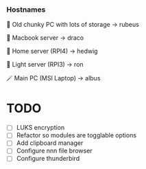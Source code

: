 ### Hostnames

🗿 Old chunky PC with lots of storage -> rubeus

👿 Macbook server -> draco

🦉 Home server (RPI4) -> hedwig

🥱 Light server (RPI3) -> ron

🪄 Main PC (MSI Laptop) -> albus

# TODO

- [ ] LUKS encryption
- [ ] Refactor so modules are togglable options
- [ ] Add clipboard manager
- [ ] Configure nnn file browser
- [ ] Configure thunderbird